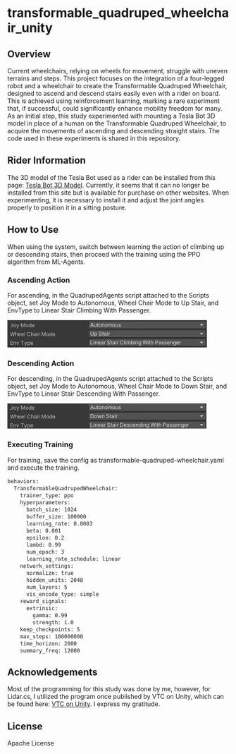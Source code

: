 # transformable_quadruped_wheelchair_unity


## Overview
Current wheelchairs, relying on wheels for movement, struggle with uneven terrains and steps. This project focuses on the integration of a four-legged robot and a wheelchair to create the Transformable Quadruped Wheelchair, designed to ascend and descend stairs easily even with a rider on board. This is achieved using reinforcement learning, marking a rare experiment that, if successful, could significantly enhance mobility freedom for many. As an initial step, this study experimented with mounting a Tesla Bot 3D model in place of a human on the Transformable Quadruped Wheelchair, to acquire the movements of ascending and descending straight stairs. The code used in these experiments is shared in this repository.

## Rider Information
The 3D model of the Tesla Bot used as a rider can be installed from this page: [Tesla Bot 3D Model](https://sketchfab.com/3d-models/tesla-bot-fbx-627f9141da354a97acc7835c458df8f8). Currently, it seems that it can no longer be installed from this site but is available for purchase on other websites. When experimenting, it is necessary to install it and adjust the joint angles properly to position it in a sitting posture.

## How to Use
When using the system, switch between learning the action of climbing up or descending stairs, then proceed with the training using the PPO algorithm from ML-Agents.

### Ascending Action
For ascending, in the QuadrupedAgents script attached to the Scripts object, set Joy Mode to Autonomous, Wheel Chair Mode to Up Stair, and EnvType to Linear Stair Climbing With Passenger.

![image](https://github.com/AkamisakaAtsuki/transformable_quadruped_wheelchair_unity/blob/main/Assets/Images/stair-ascend.png)


### Descending Action
For descending, in the QuadrupedAgents script attached to the Scripts object, set Joy Mode to Autonomous, Wheel Chair Mode to Down Stair, and EnvType to Linear Stair Descending With Passenger.

![image](https://github.com/AkamisakaAtsuki/transformable_quadruped_wheelchair_unity/blob/main/Assets/Images/stair-descend.png)

### Executing Training
For training, save the config as transformable-quadruped-wheelchair.yaml and execute the training.

``` 
behaviors:
  TransformableQuadrupedWheelchair:
    trainer_type: ppo
    hyperparameters:
      batch_size: 1024
      buffer_size: 100000
      learning_rate: 0.0003
      beta: 0.001
      epsilon: 0.2
      lambd: 0.99
      num_epoch: 3
      learning_rate_schedule: linear
    network_settings:
      normalize: true
      hidden_units: 2048
      num_layers: 5
      vis_encode_type: simple
    reward_signals:
      extrinsic:
        gamma: 0.99
        strength: 1.0
    keep_checkpoints: 5
    max_steps: 100000000
    time_horizon: 2000
    summary_freq: 12000
```

## Acknowledgements
Most of the programming for this study was done by me, however, for Lidar.cs, I utilized the program once published by VTC on Unity, which can be found here: [VTC on Unity](https://github.com/Field-Robotics-Japan/vtc_unity). I express my gratitude.

## License
Apache License
